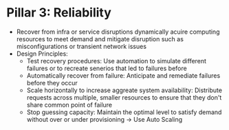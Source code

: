 # Pillar 3: Reliability

- Recover from infra or service disruptions dynamically acuire computing resources to meet demand and
  mitigate disruption such as misconfigurations or transient network issues
- Design Principles:
  - Test recovery procedures: Use automation to simulate different failures or to recreate senerios that led to failures before
  - Automatically recover from failure: Anticipate and remediate failures before they occur
  - Scale horizontally to increase aggreate system availability: Distribute requests across multiple, smaller resources
    to ensure that they don't share common point of failure
  - Stop guessing capacity: Maintain the optimal level to satisfy demand without over or under provisioning -> Use Auto Scaling
